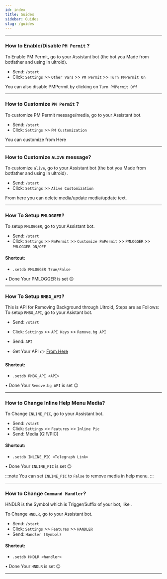 ```yaml
---
id: index
title: Guides
sidebar: Guides
slug: /guides
---
```


---

### How to Enable/Disable `PM Permit` ?

To Enable PM Permit, go to your Assistant bot (the bot you Made from botfather and using in ultroid). 
- Send: `/start`
- Click: `Settings` >> `Other Vars` >> `PM Permit` >> `Turn PMPermit On`

You can also disable PMPermit by clicking on `Turn PMPermit Off`

---

### How to Customize `PM Permit` ?

To customize PM Permit message/media, go to your Assistant bot.
- Send: `/start`
- Click: `Settings` >> `PM Customization`

You can customize from Here

---

### How to Customize `ALIVE` message?

To customize `alive`, go to your Assistant bot (the bot you Made from botfather and using in ultroid) . 
- Send: `/start`
- Click: `Settings` >> `Alive Customization`

From here you can delete media/update media/update text.

---

### How To Setup `PMLOGGER`?

To setup `PMLOGGER`, go to your Assistant bot.
- Send: `/start`
- Click: `Settings` >> `PmPermit` >> `Customize PmPermit` >> `PMLOGGER` >> `PMLOGGER ON/OFF`

#### Shortcut:
- `.setdb PMLOGGER True/False`

• Done Your PMLOGGER is set 😉

---

### How To Setup `RMBG_API`?

This is API for Removing Background through Ultroid, Steps are as Follows: 
To setup `RMBG_API`, go to your Asistant bot.
- Send: `/start`
- Click: `Settings` >> `API Keys` >> `Remove.bg API`
- Send: `API`

- Get Your API  👉 [From Here](https://remove.bg/api)

#### Shortcut:
- `.setdb RMBG_API <API>`

• Done Your `Remove.bg API` is set 😉

---

### How to Change Inline Help Menu Media?

To Change `INLINE_PIC`, go to your Assistant bot.
- Send: `/start`
- Click: `Settings` >> `Features` >> `Inline Pic`
- Send: Media (GIF/PIC)

#### Shortcut:
- `.setdb INLINE_PIC <Telegraph Link>`

• Done Your `INLINE_PIC` is set 😉

:::note
You can set `INLINE_PIC` to `False` to remove media in help menu.
:::

---

### How to Change `Command Handler`?

HNDLR is the Symbol which is Trigger/Suffix of your bot, like `.`

To Change `HNDLR`, go to your Assistant bot.
- Send: `/start`
- Click: `Settings` >> `Features` >> `HANDLER`
- Send: `Handler (Symbol)`

#### Shortcut:
- `.setdb HNDLR <handler>`

• Done Your `HNDLR` is set 😉

---
